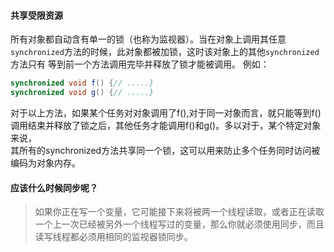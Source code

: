 #### 共享受限资源
所有对象都自动含有单一的锁（也称为监视器）。当在对象上调用其任意`synchronized`方法的时候，此对象都被加锁，这时该对象上的其他`synchronized`方法只有
等到前一个方法调用完毕并释放了锁才能被调用。
例如：  
```java
synchronized void f() {// .....}
synchronized void g() {// .....}
```
对于以上方法，如果某个任务对对象调用了f(),对于同一对象而言，就只能等到f()调用结束并释放了锁之后，其他任务才能调用f()和g()。多以对于，某个特定对象来说，  
其所有的synchronized方法共享同一个锁，这可以用来防止多个任务同时访问被编码为对象内存。  

#### 应该什么时候同步呢？
> 如果你正在写一个变量，它可能接下来将被两一个线程读取，或者正在读取  
>一个上一次已经被另外一个线程写过的变量，那么你就必须使用同步，而且  
>读写线程都必须用相同的监视器锁同步。  

